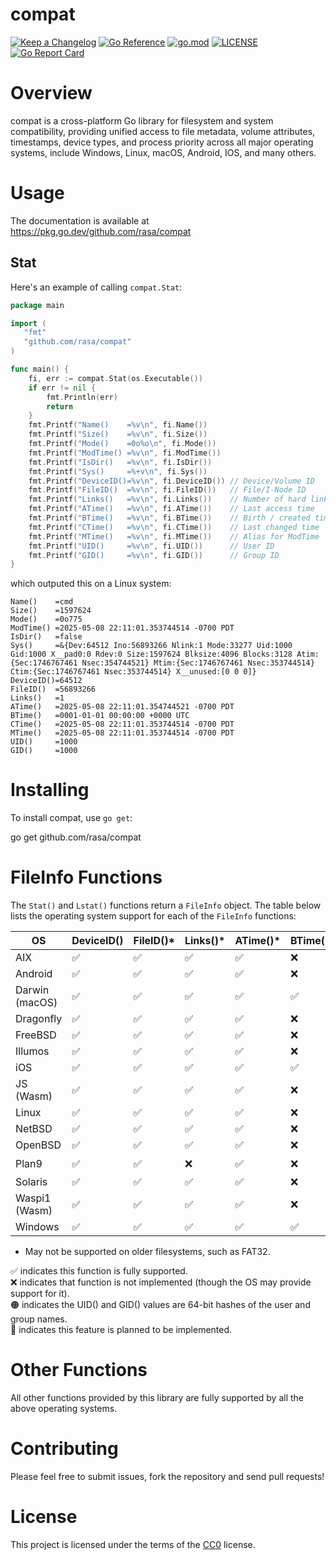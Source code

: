 # compat

[![Keep a Changelog](https://img.shields.io/badge/changelog-Keep%20a%20Changelog-%23E05735)](CHANGELOG.md)
[![Go Reference](https://pkg.go.dev/badge/github.com/rasa/compat.svg)](https://pkg.go.dev/github.com/rasa/compat)
[![go.mod](https://img.shields.io/github/go-mod/go-version/rasa/compat)](go.mod)
[![LICENSE](https://img.shields.io/github/license/rasa/compat)](LICENSE)
[![Go Report Card](https://goreportcard.com/badge/github.com/rasa/compat)](https://goreportcard.com/report/github.com/rasa/compat)
<!-- [![Codecov](https://codecov.io/gh/rasa/compat/branch/main/graph/badge.svg)](https://codecov.io/gh/rasa/compat) -->

# Overview

compat is a cross-platform Go library for filesystem and system compatibility, providing unified access to file metadata, volume attributes, timestamps, device types, and process priority across all major operating systems, include Windows, Linux, macOS, Android, IOS, and many others.

# Usage

The documentation is available at https://pkg.go.dev/github.com/rasa/compat

## Stat

Here's an example of calling `compat.Stat`:

```go
package main

import (
   "fmt"
   "github.com/rasa/compat"
)

func main() {
	fi, err := compat.Stat(os.Executable())
	if err != nil {
		fmt.Println(err)
		return
	}
	fmt.Printf("Name()    =%v\n", fi.Name())
	fmt.Printf("Size()    =%v\n", fi.Size())
	fmt.Printf("Mode()    =0o%o\n", fi.Mode())
	fmt.Printf("ModTime() =%v\n", fi.ModTime())
	fmt.Printf("IsDir()   =%v\n", fi.IsDir())
	fmt.Printf("Sys()     =%+v\n", fi.Sys())
	fmt.Printf("DeviceID()=%v\n", fi.DeviceID()) // Device/Volume ID
	fmt.Printf("FileID()  =%v\n", fi.FileID())   // File/I-Node ID
	fmt.Printf("Links()   =%v\n", fi.Links())    // Number of hard links
	fmt.Printf("ATime()   =%v\n", fi.ATime())    // Last access time
	fmt.Printf("BTime()   =%v\n", fi.BTime())    // Birth / created time
	fmt.Printf("CTime()   =%v\n", fi.CTime())    // Last changed time
	fmt.Printf("MTime()   =%v\n", fi.MTime())    // Alias for ModTime
	fmt.Printf("UID()     =%v\n", fi.UID())      // User ID
	fmt.Printf("GID()     =%v\n", fi.GID())      // Group ID
}
```

which outputed this on a Linux system:

```text
Name()    =cmd
Size()    =1597624
Mode()    =0o775
ModTime() =2025-05-08 22:11:01.353744514 -0700 PDT
IsDir()   =false
Sys()     =&{Dev:64512 Ino:56893266 Nlink:1 Mode:33277 Uid:1000 Gid:1000 X__pad0:0 Rdev:0 Size:1597624 Blksize:4096 Blocks:3128 Atim:{Sec:1746767461 Nsec:354744521} Mtim:{Sec:1746767461 Nsec:353744514} Ctim:{Sec:1746767461 Nsec:353744514} X__unused:[0 0 0]}
DeviceID()=64512
FileID()  =56893266
Links()   =1
ATime()   =2025-05-08 22:11:01.354744521 -0700 PDT
BTime()   =0001-01-01 00:00:00 +0000 UTC
CTime()   =2025-05-08 22:11:01.353744514 -0700 PDT
MTime()   =2025-05-08 22:11:01.353744514 -0700 PDT
UID()     =1000
GID()     =1000
```

# Installing

To install compat, use `go get`:

   go get github.com/rasa/compat

# FileInfo Functions

The `Stat()` and `Lstat()` functions return a `FileInfo` object.
The table below lists the operating system support for each of the `FileInfo` functions:

| OS      | DeviceID()    | FileID()* | Links()* | ATime()* | BTime()* | CTime()* | UID()* | GID()* |
|---------|---------------|----------|----------|----------|----------|----------|--------|--------|
| AIX     | ✅	          | ✅	     | ✅	     | ✅	     | ❌      | ✅      | ✅    |  ✅  |
| Android | ✅	          | ✅	     | ✅	     | ✅	     | ❌      | ✅      | ✅    |  ✅  |
| Darwin<br/>(macOS) | ✅ | ✅	     | ✅	     | ✅	     | ✅      | ✅      | ✅    |  ✅  |
| Dragonfly | ✅	       | ✅	     | ✅	     | ✅	     | ❌      | ✅      | ✅    |  ✅  |
| FreeBSD | ✅	          | ✅	     | ✅	     | ✅	     | ❌      | ✅      | ✅    |  ✅  |
| Illumos | ✅	          | ✅	     | ✅	     | ✅	     | ❌      | ✅      | ✅    |  ✅  |
| iOS     | ✅	          | ✅	     | ✅	     | ✅	     | ✅	     | ✅      | ✅    |  ✅  |
| JS<br/>(Wasm) | ✅	    | ✅	     | ✅	     | ✅	     | ❌      | ✅      | ✅    |  ✅  |
| Linux   | ✅	          | ✅	     | ✅	     | ✅	     | ❌      | ✅      | ✅    |  ✅  |
| NetBSD  | ✅	          | ✅	     | ✅	     | ✅	     | ❌      | ✅      | ✅    |  ✅  |
| OpenBSD | ✅	          | ✅	     | ✅	     | ✅	     | ❌      | ✅      | ✅    |  ✅  |
| Plan9   | ✅	          | ✅	     | ❌	     | ✅	     | ❌      | ❌      | 🟠    |  🟠  |
| Solaris | ✅	          | ✅	     | ✅	     | ✅	     | ❌      | ✅      | ✅    |  ✅  |
| Waspi1<br/>(Wasm) | ✅	 | ✅	     | ✅	     | ✅	     | ❌      | ✅      | ✅    |  ✅  |
| Windows | ✅	          | ✅	     | ✅      | ✅ 	  | ✅      | ❌      | 🚧    |  🚧  |

* May not be supported on older filesystems, such as FAT32.

✅ indicates this function is fully supported.<br/>
❌ indicates that function is not implemented (though the OS may provide support for it).<br/>
🟠 indicates the UID() and GID() values are 64-bit hashes of the user and group names.<br/>
🚧 indicates this feature is planned to be implemented.

# Other Functions

All other functions provided by this library are fully supported by all the above operating systems.

# Contributing

Please feel free to submit issues, fork the repository and send pull requests!

# License

This project is licensed under the terms of the [CC0](https://creativecommons.org/public-domain/cc0/) license.
